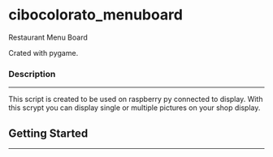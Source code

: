 # cibocolorato_menuboard
Restaurant Menu Board

Crated with pygame.

 <h3>Description</h3>
 <hr/>
 This script is created to be used on raspberry py connected to display. With this scrypt you can display single or multiple pictures on your shop display.
 
 
 <h2>Getting Started</h2>
 <hr/>
